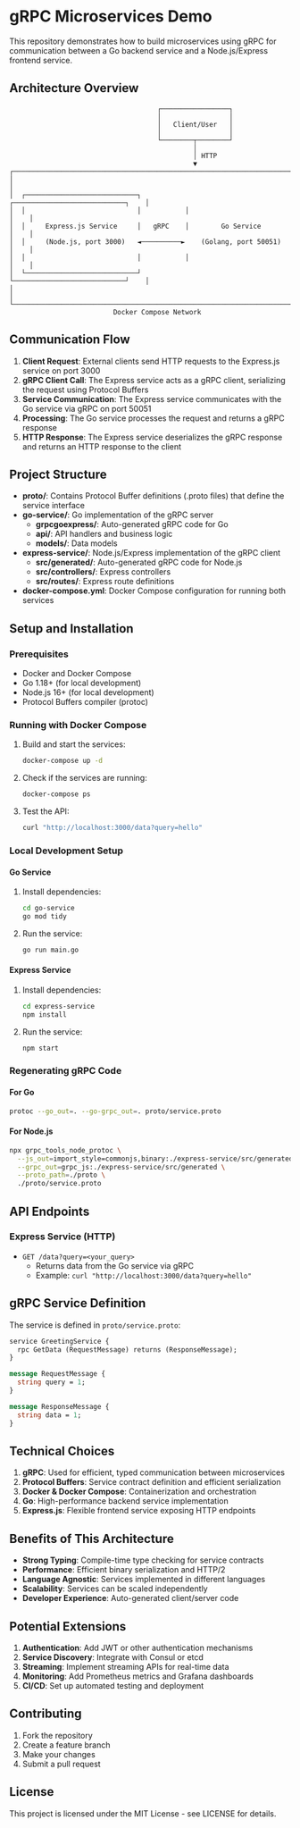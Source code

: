 # gRPC Microservices Demo

This repository demonstrates how to build microservices using gRPC for communication between a Go backend service and a Node.js/Express frontend service.

## Architecture Overview

```
                                     ┌─────────────────┐
                                     │                 │
                                     │   Client/User   │
                                     │                 │
                                     └────────┬────────┘
                                              │
                                              │ HTTP
                                              ▼
┌─────────────────────────────────────────────────────────────────────────────┐
│                                                                             │
│  ┌────────────────────────────┐           ┌────────────────────────────┐    │
│  │                            │           │                            │    │
│  │     Express.js Service     │   gRPC    │        Go Service          │    │
│  │     (Node.js, port 3000)   ◄──────────►    (Golang, port 50051)     │    │
│  │                            │           │                            │    │
│  └────────────────────────────┘           └────────────────────────────┘    │
│                                                                             │
└─────────────────────────────────────────────────────────────────────────────┘
                          Docker Compose Network
```

## Communication Flow

1. **Client Request**: External clients send HTTP requests to the Express.js service on port 3000
2. **gRPC Client Call**: The Express service acts as a gRPC client, serializing the request using Protocol Buffers
3. **Service Communication**: The Express service communicates with the Go service via gRPC on port 50051
4. **Processing**: The Go service processes the request and returns a gRPC response
5. **HTTP Response**: The Express service deserializes the gRPC response and returns an HTTP response to the client

## Project Structure

- **proto/**: Contains Protocol Buffer definitions (.proto files) that define the service interface
- **go-service/**: Go implementation of the gRPC server
  - **grpcgoexpress/**: Auto-generated gRPC code for Go
  - **api/**: API handlers and business logic
  - **models/**: Data models
- **express-service/**: Node.js/Express implementation of the gRPC client
  - **src/generated/**: Auto-generated gRPC code for Node.js
  - **src/controllers/**: Express controllers
  - **src/routes/**: Express route definitions
- **docker-compose.yml**: Docker Compose configuration for running both services

## Setup and Installation

### Prerequisites

- Docker and Docker Compose
- Go 1.18+ (for local development)
- Node.js 16+ (for local development)
- Protocol Buffers compiler (protoc)

### Running with Docker Compose

1. Build and start the services:

   ```bash
   docker-compose up -d
   ```

2. Check if the services are running:

   ```bash
   docker-compose ps
   ```

3. Test the API:

   ```bash
   curl "http://localhost:3000/data?query=hello"
   ```

### Local Development Setup

#### Go Service

1. Install dependencies:

   ```bash
   cd go-service
   go mod tidy
   ```

2. Run the service:

   ```bash
   go run main.go
   ```

#### Express Service

1. Install dependencies:

   ```bash
   cd express-service
   npm install
   ```

2. Run the service:

   ```bash
   npm start
   ```

### Regenerating gRPC Code

#### For Go

```bash
protoc --go_out=. --go-grpc_out=. proto/service.proto
```

#### For Node.js

```bash
npx grpc_tools_node_protoc \
  --js_out=import_style=commonjs,binary:./express-service/src/generated \
  --grpc_out=grpc_js:./express-service/src/generated \
  --proto_path=./proto \
  ./proto/service.proto
```

## API Endpoints

### Express Service (HTTP)

- `GET /data?query=<your_query>`
  - Returns data from the Go service via gRPC
  - Example: `curl "http://localhost:3000/data?query=hello"`

## gRPC Service Definition

The service is defined in `proto/service.proto`:

```protobuf
service GreetingService {
  rpc GetData (RequestMessage) returns (ResponseMessage);
}

message RequestMessage {
  string query = 1;
}

message ResponseMessage {
  string data = 1;
}
```

## Technical Choices

1. **gRPC**: Used for efficient, typed communication between microservices
2. **Protocol Buffers**: Service contract definition and efficient serialization
3. **Docker & Docker Compose**: Containerization and orchestration
4. **Go**: High-performance backend service implementation
5. **Express.js**: Flexible frontend service exposing HTTP endpoints

## Benefits of This Architecture

- **Strong Typing**: Compile-time type checking for service contracts
- **Performance**: Efficient binary serialization and HTTP/2
- **Language Agnostic**: Services implemented in different languages
- **Scalability**: Services can be scaled independently
- **Developer Experience**: Auto-generated client/server code

## Potential Extensions

1. **Authentication**: Add JWT or other authentication mechanisms
2. **Service Discovery**: Integrate with Consul or etcd
3. **Streaming**: Implement streaming APIs for real-time data
4. **Monitoring**: Add Prometheus metrics and Grafana dashboards
5. **CI/CD**: Set up automated testing and deployment

## Contributing

1. Fork the repository
2. Create a feature branch
3. Make your changes
4. Submit a pull request

## License

This project is licensed under the MIT License - see LICENSE for details.
